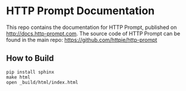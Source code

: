 # HTTP Prompt Documentation

This repo contains the documentation for HTTP Prompt, published on
http://docs.http-prompt.com. The source code of HTTP Prompt can be found in the
main repo: https://github.com/httpie/http-prompt

## How to Build

```
pip install sphinx
make html
open _build/html/index.html
```
